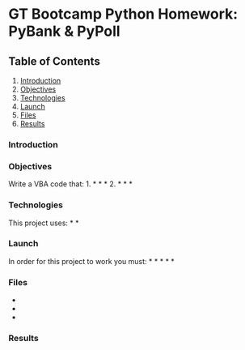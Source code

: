 # GT Bootcamp Python Homework: PyBank &amp; PyPoll

## Table of Contents
1. [Introduction](#introduction)
2. [Objectives](#objectives)
3. [Technologies](#technologies)
4. [Launch](#launch)
5. [Files](#files)
6. [Results](#results)

<a name="introduction"></a>
### Introduction

<a name="objectives"></a>
### Objectives
Write a VBA code that:
1. 
    * 
    * 
    * 
2. 
    * 
    * 
    * 

<a name="technologies"></a>
### Technologies
This project uses: 
* 
*

<a name="launch"></a>
### Launch
In order for this project to work you must:
* 
* 
* 
* 
* 

<a name="files"></a>
### Files
* 
* 
* 

<a name="results"></a>
### Results
